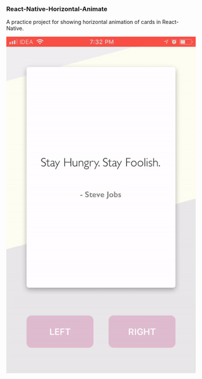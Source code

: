 ### React-Native-Horizontal-Animate
A practice project for showing horizontal animation of cards in React-Native.



![alt text](https://github.com/AndroConsis/React-Native-Horizontal-Animate/blob/master/assets/sample.gif "Demo")

